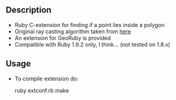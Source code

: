 ## Description

  * Ruby C-extension for finding if a point lies inside a polygon
  * Original ray casting algorithm taken from [here](http://www.visibone.com/inpoly/)
  * An extension for GeoRuby is provided
  * Compatible with Ruby 1.9.2 only, I think... (not tested on 1.8.x)

## Usage

  * To compile extension do:
  
    ruby extconf.rb
    make
